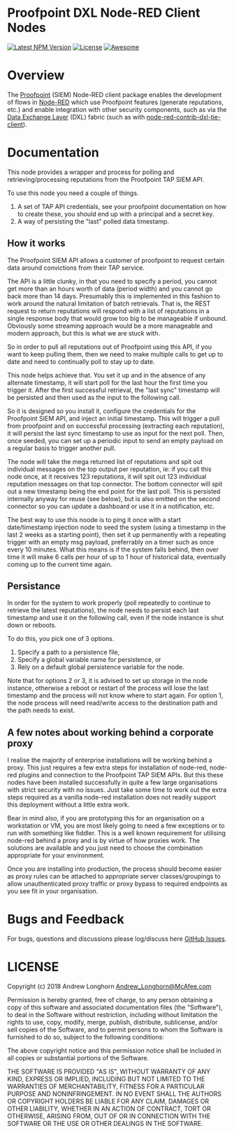 # Proofpoint DXL Node-RED Client Nodes
[![Latest NPM Version](https://img.shields.io/npm/v/node-red-contrib-proofpoint.svg)](https://www.npmjs.com/package/node-red-contrib-proofpoint)
[![License](https://img.shields.io/github/license/Anamico/node-red-contrib-proofpoint.svg)](https://github.com/Anamico/node-red-contrib-proofpoint/blob/master/LICENSE)
[![Awesome](https://img.shields.io/badge/awesome-true-green.svg)](https://github.com/Anamico/node-red-contrib-proofpoint)

# Overview

The [Proofpoint](https://www.proofpoint.com/au/products/email-protection)
(SIEM) Node-RED client package enables the development of flows in
[Node-RED](https://nodered.org/) which use Proofpoint features (generate reputations, etc.) and enable integration with other security components, such as via the
[Data Exchange Layer](http://www.mcafee.com/us/solutions/data-exchange-layer.aspx) (DXL) fabric (such as with [node-red-contrib-dxl-tie-client](https://flows.nodered.org/node/@opendxl/node-red-contrib-dxl-tie-client)).

# Documentation

This node provides a wrapper and process for polling and retrieving/processing reputations from the Proofpoint TAP SIEM API.

To use this node you need a couple of things.

1. A set of TAP API credentials, see your proofpoint documentation on how to create these, you should end up with a principal and a secret key.
2. A way of persisting the "last" polled data timestamp.

## How it works

The Proofpoint SIEM API allows a customer of proofpoint to request certain data around convictions from their TAP service.

The API is a little clunky, in that you need to specify a period, you cannot get more than an hours worth of data (period width) and you cannot go back more than 14 days. Presumably this is implemented in this fashion to work around the natural limitation of batch retrievals. That is, the REST request to return reputations will respond with a list of reputations in a single response body that would grow too big to be manageable if unbound. Obviously some streaming approach would be a more manageable and modern approach, but this is what we are stuck with.

So in order to pull all reputations out of Proofpoint using this API, if you want to keep pulling them, then we need to make multiple calls to get up to date and need to continually poll to stay up to date.

This node helps achieve that. You set it up and in the absence of any alternate timestamp, it will start poll for the last hour the first time you trigger it. After the first successful retrieval, the "last sync" timestamp will be persisted and then used as the input to the following call.

So it is designed so you install it, configure the credentials for the Proofpoint SIEM API, and inject an initial timestamp. This will trigger a pull from proofpoint and on successful processing (extracting each reputation), it will persist the last sync timestamp to use as input for the next poll. Then, once seeded, you can set up a periodic input to send an empty payload on a regular basis to trigger another pull.

The node will take the mega returned list of reputations and spit out individual messages on the top output per reputation, ie: if you call this node once, at it receives 123 reputations, it will spit out 123 individual reputation messages on that top connector. The bottom connector will spit out a new timestamp being the end point for the last poll. This is persisted internally anyway for reuse (see below), but is also emitted on the second connector so you can update a dashboard or use it in a notification, etc.

The best way to use this noode is to ping it once with a start date/timestamp injection node to seed the system (using a timestamp in the last 2 weeks as a starting point), then set it up permanently with a repeating trigger with an empty msg payload, preferrably on a timer such as once every 10 minutes. What this means is if the system falls behind, then over time it will make 6 calls per hour of up to 1 hour of historical data, eventually coming up to the current time again.

## Persistance

In order for the system to work properly (poll repeatedly to continue to retrieve the latest reputations), the node needs to persist each last timestamp and use it on the following call, even if the node instance is shut down or reboots.

To do this, you pick one of 3 options.

1. Specify a path to a persistence file,
2. Specify a global variable name for persistence, or
3. Rely on a default global persistence variable for the node.

Note that for options 2 or 3, it is advised to set up storage in the node instance, otherwise a reboot or restart of the process will lose the last timestamp and the process will not know where to start again.
For option 1, the node process will need read/write access to the destination path and the path needs to exist.

## A few notes about working behind a corporate proxy

I realise the majority of enterprise installations will be working behind a proxy. This just requires a few extra steps for installation of node-red, node-red plugins and connection to the Proofpoint TAP SIEM APIs. But this these nodes have been installed successfully in quite a few large organisations with strict security with no issues. Just take some time to work out the extra steps required as a vanilla node-red installation does not readily support this deployment without a little extra work.

Bear in mind also, if you are prototyping this for an organisation on a workstation or VM, you are most likely going to need a few exceptions or to run with something like fiddler. This is a well known requirement for utilising node-red behind a proxy and is by virtue of how proxies work. The solutions are available and you just need to choose the combination appropriate for your environment.

Once you are installing into production, the process should become easier as proxy rules can be attached to appropriate server classes/groupings to allow unauthenticated proxy traffic or proxy bypass to required endpoints as you see fit in your organisation. 

# Bugs and Feedback

For bugs, questions and discussions please log/discuss here 
[GitHub Issues](https://github.com/Anamico/node-red-contrib-proofpoint/issues).

# LICENSE

Copyright (c) 2018 Andrew Longhorn <Andrew_Longhorn@McAfee.com>

Permission is hereby granted, free of charge, to any person obtaining a copy
of this software and associated documentation files (the "Software"), to deal
in the Software without restriction, including without limitation the rights
to use, copy, modify, merge, publish, distribute, sublicense, and/or sell
copies of the Software, and to permit persons to whom the Software is
furnished to do so, subject to the following conditions:

The above copyright notice and this permission notice shall be included in all
copies or substantial portions of the Software.

THE SOFTWARE IS PROVIDED "AS IS", WITHOUT WARRANTY OF ANY KIND, EXPRESS OR
IMPLIED, INCLUDING BUT NOT LIMITED TO THE WARRANTIES OF MERCHANTABILITY,
FITNESS FOR A PARTICULAR PURPOSE AND NONINFRINGEMENT. IN NO EVENT SHALL THE
AUTHORS OR COPYRIGHT HOLDERS BE LIABLE FOR ANY CLAIM, DAMAGES OR OTHER
LIABILITY, WHETHER IN AN ACTION OF CONTRACT, TORT OR OTHERWISE, ARISING FROM,
OUT OF OR IN CONNECTION WITH THE SOFTWARE OR THE USE OR OTHER DEALINGS IN THE
SOFTWARE.
